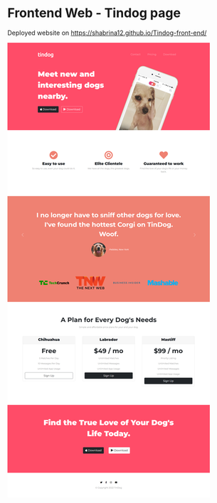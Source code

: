 # Frontend Web - Tindog page

Deployed website on https://shabrina12.github.io/Tindog-front-end/

![Design preview for the Tindog page](./images/tindog.png)
